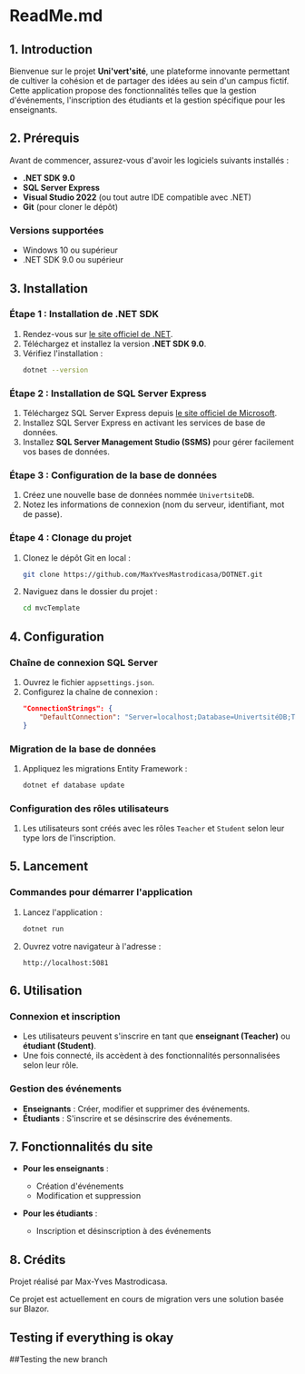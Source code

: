 # ReadMe.md

## 1. Introduction

Bienvenue sur le projet **Uni'vert'sité**, une plateforme innovante permettant de cultiver la cohésion et de partager des idées au sein d'un campus fictif. Cette application propose des fonctionnalités telles que la gestion d'événements, l'inscription des étudiants et la gestion spécifique pour les enseignants.

## 2. Prérequis

Avant de commencer, assurez-vous d'avoir les logiciels suivants installés :

- **.NET SDK 9.0**
- **SQL Server Express**
- **Visual Studio 2022** (ou tout autre IDE compatible avec .NET)
- **Git** (pour cloner le dépôt)

### Versions supportées

- Windows 10 ou supérieur
- .NET SDK 9.0 ou supérieur

## 3. Installation

### Étape 1 : Installation de .NET SDK

1. Rendez-vous sur [le site officiel de .NET](https://dotnet.microsoft.com/download).
2. Téléchargez et installez la version **.NET SDK 9.0**.
3. Vérifiez l'installation :
   ```bash
   dotnet --version
   ```

### Étape 2 : Installation de SQL Server Express

1. Téléchargez SQL Server Express depuis [le site officiel de Microsoft](https://www.microsoft.com/en-us/sql-server/sql-server-downloads).
2. Installez SQL Server Express en activant les services de base de données.
3. Installez **SQL Server Management Studio (SSMS)** pour gérer facilement vos bases de données.

### Étape 3 : Configuration de la base de données

1. Créez une nouvelle base de données nommée `UnivertsiteDB`.
2. Notez les informations de connexion (nom du serveur, identifiant, mot de passe).

### Étape 4 : Clonage du projet

1. Clonez le dépôt Git en local :
   ```bash
   git clone https://github.com/MaxYvesMastrodicasa/DOTNET.git
   ```
2. Naviguez dans le dossier du projet :
   ```bash
   cd mvcTemplate
   ```

## 4. Configuration

### Chaîne de connexion SQL Server

1. Ouvrez le fichier `appsettings.json`.
2. Configurez la chaîne de connexion :
   ```json
   "ConnectionStrings": {
       "DefaultConnection": "Server=localhost;Database=UnivertsitéDB;Trusted_Connection=True;"
   }
   ```

### Migration de la base de données

1. Appliquez les migrations Entity Framework :
   ```bash
   dotnet ef database update
   ```

### Configuration des rôles utilisateurs

1. Les utilisateurs sont créés avec les rôles `Teacher` et `Student` selon leur type lors de l'inscription.

## 5. Lancement

### Commandes pour démarrer l'application

1. Lancez l'application :
   ```bash
   dotnet run
   ```
2. Ouvrez votre navigateur à l'adresse :
   ```
   http://localhost:5081
   ```

## 6. Utilisation

### Connexion et inscription

- Les utilisateurs peuvent s'inscrire en tant que **enseignant (Teacher)** ou **étudiant (Student)**.
- Une fois connecté, ils accèdent à des fonctionnalités personnalisées selon leur rôle.

### Gestion des événements

- **Enseignants** : Créer, modifier et supprimer des événements.
- **Étudiants** : S'inscrire et se désinscrire des événements.

## 7. Fonctionnalités du site

- **Pour les enseignants** :

  - Création d'événements
  - Modification et suppression

- **Pour les étudiants** :
  - Inscription et désinscription à des événements

## 8. Crédits

Projet réalisé par Max-Yves Mastrodicasa.

Ce projet est actuellement en cours de migration vers une solution basée sur Blazor.


## Testing if everything is okay 





##Testing the new branch
